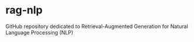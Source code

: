 # rag-nlp
 GitHub repository dedicated to Retrieval-Augmented Generation for Natural Language Processing (NLP)
